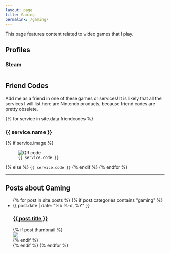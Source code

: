 ```yaml
---
layout: page
title: Gaming
permalink: /gaming/
---
```


This page features content related to video games that I play.

## Profiles

### Steam
<a href="http://steamcommunity.com/id/ThePasture">
    <img src="https://steamsignature.com/profile/default/76561198054959613.png" alt="">
</a>

## Friend Codes

Add me as a friend in one of these games or services! It is likely that all the services I will list here are Nintendo products, because friend codes are pretty obselete.

{% for service in site.data.friendcodes %}
<h3>{{ service.name }}</h3>
{% if service.image %}
<figure class="image">
    <img src="{{ service.image }}" alt="QR code" class="thumbnail qr">
    <figcaption><code>{{ service.code }}</code></figcaption>
</figure>
{% else %}
<code>{{ service.code }}</code>
{% endif %}
{% endfor %}

---

## Posts about Gaming

<ul class="post-list w3-ul w3-card-4">
{% for post in site.posts %}
{% if post.categories contains "gaming" %}
<li class="w3-bar">
    <div class="w3-bar-item">
        <span class="post-meta">{{ post.date | date: "%b %-d, %Y" }}</span>
    </div>
    <div class="w3-bar-item">
        <h3 class="post-link">
            <a href="{{ post.url | prepend: site.baseurl }}">{{ post.title }}</a>
        </h3>
    </div>
    {% if post.thumbnail %}
    <div class="w3-bar-item">
        <img src="{{ post.thumbnail }}" class="thumbnail">
    </div>
    {% endif %}
</li>
{% endif %}
{% endfor %}
</ul>
